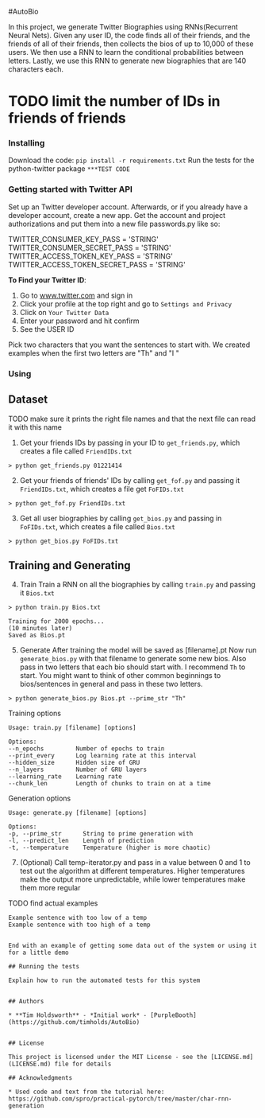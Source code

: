 #AutoBio

In this project, we generate Twitter Biographies using RNNs(Recurrent Neural Nets).
Given any user ID, the code finds all of their friends, and the friends of all of their friends,
then collects the bios of up to 10,000 of these users. We then use a RNN to learn the conditional
probabilities between letters. Lastly, we use this RNN to generate new biographies that are 140 characters each.


# TODO limit the number of IDs in friends of friends

### Installing

Download the code: `pip install -r requirements.txt`
Run the tests for the python-twitter package `***TEST CODE`


### Getting started with Twitter API

Set up an Twitter developer account.
Afterwards, or if you already have a developer account, create a new app.
Get the account and project authorizations and put them into a new file passwords.py like so:

TWITTER_CONSUMER_KEY_PASS = 'STRING'
TWITTER_CONSUMER_SECRET_PASS = 'STRING'
TWITTER_ACCESS_TOKEN_KEY_PASS = 'STRING'
TWITTER_ACCESS_TOKEN_SECRET_PASS = 'STRING'

**To Find your Twitter ID**:
1) Go to www.twitter.com and sign in
2) Click your profile at the top right and go to `Settings and Privacy`
3) Click on `Your Twitter Data`
4) Enter your password and hit confirm
5) See the USER ID

Pick two characters that you want the sentences to start with.
We created examples when the first two letters are "Th" and "I "


### Using

## Dataset

TODO make sure it prints the right file names and that the next file can read it with this name

1) Get your friends IDs by passing in your ID to `get_friends.py`, which creates a file called `FriendIDs.txt`
```
> python get_friends.py 01221414
```

2) Get your friends of friends' IDs by calling `get_fof.py` and passing it `FriendIDs.txt`, which creates a file get `FoFIDs.txt`
```
> python get_fof.py FriendIDs.txt
```

3) Get all user biographies by calling `get_bios.py` and passing in `FoFIDs.txt`, which creates a file called `Bios.txt`
```
> python get_bios.py FoFIDs.txt
```


## Training and Generating
4) Train
Train a RNN on all the biographies by calling `train.py` and passing it `Bios.txt`

```
> python train.py Bios.txt

Training for 2000 epochs...
(10 minutes later)
Saved as Bios.pt
```

5) Generate
After training the model will be saved as [filename].pt
Now run `generate_bios.py` with that filename to generate some new bios.
Also pass in two letters that each bio should start with. I recommend `Th` to start. You might want to think of other common
beginnings to bios/sentences in general and pass in these two letters.

```
> python generate_bios.py Bios.pt --prime_str "Th"
```

Training options
```
Usage: train.py [filename] [options]

Options:
--n_epochs         Number of epochs to train
--print_every      Log learning rate at this interval
--hidden_size      Hidden size of GRU
--n_layers         Number of GRU layers
--learning_rate    Learning rate
--chunk_len        Length of chunks to train on at a time
```

Generation options
```
Usage: generate.py [filename] [options]

Options:
-p, --prime_str      String to prime generation with
-l, --predict_len    Length of prediction
-t, --temperature    Temperature (higher is more chaotic)
```

7) (Optional) Call temp-iterator.py and pass in a value between 0 and 1 to test out the algorithm at different temperatures. Higher temperatures
make the output more unpredictable, while lower temperatures make them more regular

TODO find actual examples
```
Example sentence with too low of a temp
Example sentence with too high of a temp


End with an example of getting some data out of the system or using it for a little demo

## Running the tests

Explain how to run the automated tests for this system


## Authors

* **Tim Holdsworth** - *Initial work* - [PurpleBooth](https://github.com/timholds/AutoBio)


## License

This project is licensed under the MIT License - see the [LICENSE.md](LICENSE.md) file for details

## Acknowledgments

* Used code and text from the tutorial here: https://github.com/spro/practical-pytorch/tree/master/char-rnn-generation
